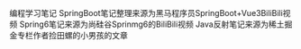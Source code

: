 编程学习笔记
SpringBoot笔记整理来源为黑马程序员SpringBoot+Vue3BiliBili视频
Spring6笔记来源为尚硅谷Sprinmg6的BiliBili视频
Java反射笔记来源为稀土掘金专栏作者捡田螺的小男孩的文章
